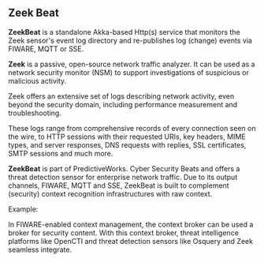 
## Zeek Beat

**ZeekBeat** is a standalone Akka-based Http(s) service that monitors the Zeek sensor's
event log directory and re-publishes log (change) events via FIWARE, MQTT or SSE.

**Zeek** is a passive, open-source network traffic analyzer. It can be used as a network security
monitor (NSM) to support investigations of suspicious or malicious activity. 

Zeek offers an extensive set of logs describing network activity, even beyond the security domain,
including performance measurement and troubleshooting.

These logs range from comprehensive records of every connection seen on the wire, to HTTP sessions
with their requested URIs, key headers, MIME types, and server responses, DNS requests with replies,
SSL certificates, SMTP sessions and much more. 

**ZeekBeat** is part of PredictiveWorks. Cyber Security Beats and offers a threat detection sensor
for enterprise network traffic. Due to its output channels, FIWARE, MQTT and SSE, ZeekBeat is built 
to complement (security) context recognition infrastructures with raw context. 

Example:

In FIWARE-enabled context management, the context broker can be used a broker for security content.
With this context broker, threat intelligence platforms like OpenCTI and threat detection sensors 
like Osquery and Zeek seamless integrate.
